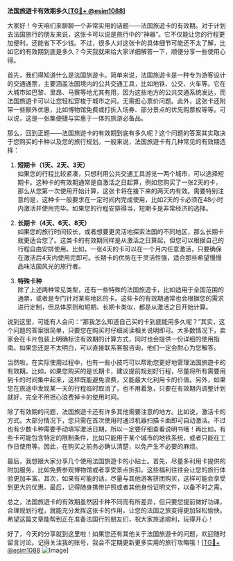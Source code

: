 **法国旅遊卡有效期多久[[TG💪+ @esim1088](https://t.me/s/esim1088)]**

大家好！今天咱们来聊聊一个非常实用的话题——法国旅遊卡的有效期。对于计划去法国旅行的朋友来说，这张卡可以说是旅行中的“神器”。它不仅能让您的行程更加便利，还能省下不少钱。不过，很多人对这张卡的具体细节可能还不太了解，比如它的有效期到底是多久？今天我就来给大家详细解答一下，顺便分享一些使用心得。

首先，我们得知道什么是法国旅遊卡。简单来说，法国旅遊卡是一种专为游客设计的交通通票，主要涵盖法国境内的公共交通工具，比如地铁、公交、火车等。它在大城市如巴黎、里昂、马赛等地尤其有用，因为这些地方的公共交通系统发达，而法国旅遊卡可以让您轻松穿梭于城市之间，无需担心票价问题。此外，这张卡还附带一些额外优惠，比如博物馆免费或打折入场券、部分景点的优先购票权等等。可以说，这是一张集便捷与实惠于一体的旅游必备品。

那么，回到正题——法国旅遊卡的有效期到底有多久呢？这个问题的答案其实取决于您购买的卡种以及您的旅行规划。一般来说，法国旅遊卡有几种常见的有效期选择：

1. **短期卡（1天、2天、3天）**  
   如果您的行程比较紧凑，只想利用公共交通工具游览一两个城市，可以选择短期卡。这种卡的有效期通常是自激活之日起算，例如您购买了一张2天的卡，那么从您第一次使用开始计算，这张卡将在接下来的两天内有效。需要特别注意的是，这种卡一般要求在一定时间内完成使用，比如2天的卡必须在48小时内激活并使用完毕。如果您的行程安排得当，短期卡是非常经济的选择。

2. **长期卡（4天、6天、8天）**  
   如果您的旅行时间较长，或者想要更灵活地探索法国的不同地区，那么长期卡就更适合您了。这类卡的有效期同样是从激活之日算起，但您可以根据自己的行程自由安排使用。比如，一张4天的卡可以在一个月内任意激活，只要确保在激活后4天内使用完即可。长期卡的优势在于灵活性强，适合那些希望慢慢品味法国风光的旅行者。

3. **特殊卡种**  
   除了上述两种常见类型，还有一些特殊的法国旅遊卡，比如适用于全国范围的通票，或者是专门针对某些地区的卡。这些卡的有效期通常也会根据您的需求进行定制，但总体原则和短期、长期卡类似，都是从激活之日开始计算。

说到这里，可能有人会问：“那我怎么知道自己买的卡到底能用多久呢？”其实，这个问题的答案很简单，只要您在购买时仔细阅读相关说明即可。大多数情况下，卖家会在卡片包装上明确标注有效期的计算方式，同时也会提供一份详细的使用指南。如果您还是不太明白，可以直接联系客服咨询，他们一定会耐心为您解答。

当然啦，在实际使用过程中，也有一些小技巧可以帮助您更好地管理法国旅遊卡的有效期。比如，如果您购买的是长期卡，建议提前规划好行程，尽量将所有需要用到卡的时间集中起来，这样既能避免浪费，又能最大化利用卡的价值。另外，如果您在旅途中发现某一天的行程临时取消了，也不用着急，只要在有效期内调整计划就好，完全不用担心浪费掉卡的使用时间。

除了有效期的问题，法国旅遊卡还有许多其他需要注意的地方。比如说，激活卡的方式。大部分情况下，您只需在首次使用时通过机器扫描卡面即可自动激活。不过也有少数卡种需要手动填写激活日期，所以一定要仔细查看说明书哦！再比如，有些卡可能包含特定的限制条件，比如只能用于某个城市的地铁系统，或者只能在工作日使用等。因此，在购买之前务必确认清楚，以免产生不必要的麻烦。

最后，我想跟大家分享几个使用法国旅遊卡的小贴士。首先，尽量多利用卡提供的附加服务，比如免费参观博物馆或者享受景点折扣。这些福利往往会让您的旅行体验更加丰富。其次，如果有可能的话，尽量与其他游客拼团购买，这样可能会享受到更大的优惠。最后，记得随身携带护照或者其他身份证明文件，以备不时之需。

总之，法国旅遊卡的有效期虽然因卡种不同而有所差异，但只要您提前做好功课，合理规划行程，就能充分发挥这张卡的作用，让您的法国之旅变得更加轻松愉快。希望这篇文章能帮到正在准备法国行的朋友们，祝大家旅途顺利，玩得开心！

好了，今天的分享就到这里啦！如果您还有其他关于法国旅遊卡的问题，欢迎随时留言讨论。记得关注我的账号，我会不定期更新更多实用的旅行攻略哦！[[TG💪+ @esim1088](https://t.me/s/esim1088) ![Image](https://i.postimg.cc/4NQfJmqS/Snipaste-2025-05-13-00-14-12.png)]